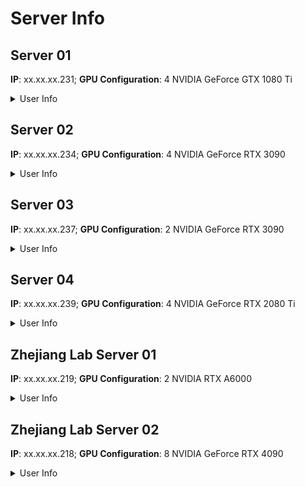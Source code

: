 # Server Info

## Server 01 
**IP**: xx.xx.xx.231; **GPU Configuration**: 4 NVIDIA GeForce GTX 1080 Ti 

<details>
<summary>User Info</summary>

| GPU ID   | 0      | 1      | 2      | 3        |
| ----     | ----   | ---    | ----   | ---      |
| User     | 何家建  | 张琪润 | 朱小安 | 胡恩杰    |
| Sub-User | 张琪润  | 孙华泽 | 张躬辅 | 陈肖磐    |

</details>

## Server 02 
**IP**: xx.xx.xx.234; **GPU Configuration**: 4 NVIDIA GeForce RTX 3090 

<details>
<summary>User Info</summary>

| GPU ID   | 0      | 1      | 2     | 3      |
| ----     | ----   | ---    | ----  | ---    |
| User     | 周静雯  | 叶智超 | 余方正 | 张文冠 |
| Sub-User | -      | -      | -     | -      |

</details>

## Server 03 
**IP**: xx.xx.xx.237; **GPU Configuration**: 2 NVIDIA GeForce RTX 3090 

<details>
<summary>User Info</summary>

| GPU ID   | 0      | 1      | 
| ----     | ----   | ---    | 
| User     | 李昊颖  | 邓雅文 | 
| Sub-User | -      | 邱天辰  | 

</details>

## Server 04 
**IP**: xx.xx.xx.239; **GPU Configuration**: 4 NVIDIA GeForce RTX 2080 Ti 

<details>
<summary>User Info</summary>

| GPU ID   | 0     | 1     | 2      | 3     |
| ----     | ----  | ---   | ----   | ---   |
| User     | 任政   | 任政  | 陈逸明 | 陈逸明 |
| Sub-User | -     | -     | -      | -     |

</details>

## Zhejiang Lab Server 01
**IP**: xx.xx.xx.219; **GPU Configuration**: 2 NVIDIA RTX A6000 

<details>
<summary>User Info</summary>

| GPU ID   | 0      | 1          | 
| ----     | ----   | ---        | 
| User     | 徐豪   | 陈炳焜     | 
| Sub-User | 徐南   | -          | 

</details>

## Zhejiang Lab Server 02
**IP**: xx.xx.xx.218; **GPU Configuration**: 8 NVIDIA GeForce RTX 4090

<details>
<summary>User Info</summary>

| GPU ID   | 0      | 1      | 2     | 3        | 4       | 5       | 6     | 7      |
| ----     | ----   | ---    | ----  | ---      | ----    | ---     | ----  | ---    |
| User     | 胡海泉  | 金哲彦 | 徐南   |  徐佳晖  | 诸葛政跃 | 陈秭达  | 李孟灏 | 颜家璞 |
| Sub-User | -      | -      | -     |  覃科     |  -     |  覃科    | -      | -     |

</details>